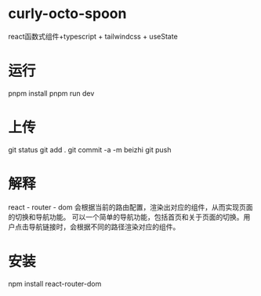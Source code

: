 # curly-octo-spoon
react函数式组件+typescript + tailwindcss + useState


# 运行
pnpm install
pnpm run dev

# 上传
git status
git add .
git commit -a -m beizhi
git push


# 解释
react - router - dom
会根据当前的路由配置，渲染出对应的组件，从而实现页面的切换和导航功能。
可以一个简单的导航功能，包括首页和关于页面的切换。用户点击导航链接时，会根据不同的路径渲染对应的组件。

# 安装
npm install react-router-dom